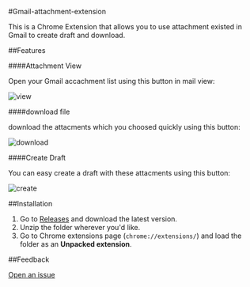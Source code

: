 #Gmail-attachment-extension

This is a Chrome Extension that allows you to use attachment existed in Gmail to create draft and download.

##Features

####Attachment View

Open your Gmail accachment list using this button in mail view:

![view]()

####download file

download the attacments which you choosed quickly using this button:

![download]()

####Create Draft

You can easy create a draft with these attacments using this button:

![create]()

##Installation

1. Go to [Releases](https://github.com/pokerG/Gmail-attachment-extension/releasess) and download the latest version.
2. Unzip the folder wherever you'd like.
3. Go to Chrome extensions page (`chrome://extensions/`) and load the folder as an **Unpacked extension**.

##Feedback

[Open an issue](https://github.com/pokerG/Gmail-attachment-extension/issues/new)
